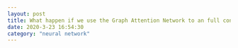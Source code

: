 ```yaml
---
layout: post
title: What happen if we use the Graph Attention Network to an full connected graph?
date: 2020-3-23 16:54:30
category: "neural network"
---
```

<h2></h2>